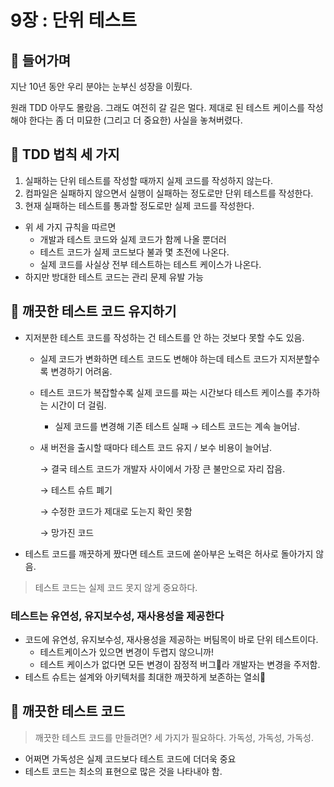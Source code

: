 # 9장 : 단위 테스트
## 📌 들어가며
지난 10년 동안 우리 분야는 눈부신 성장을 이뤘다.

원래 TDD 아무도 몰랐음. 그래도 여전히 갈 길은 멀다. 제대로 된 테스트 케이스를 작성해야 한다는 좀 더 미묘한 (그리고 더 중요한) 사실을 놓쳐버렸다.

## 📌 TDD 법칙 세 가지

1. 실패하는 단위 테스트를 작성할 때까지 실제 코드를 작성하지 않는다.
2. 컴파일은 실패하지 않으면서 실행이 실패하는 정도로만 단위 테스트를 작성한다.
3. 현재 실패하는 테스트를 통과할 정도로만 실제 코드를 작성한다.

- 위 세 가지 규칙을 따르면
    - 개발과 테스트 코드와 실제 코드가 함께 나올 뿐더러
    - 테스트 코드가 실제 코드보다 불과 몇 초전에 나온다.
    - 실제 코드를 사실상 전부 테스트하는 테스트 케이스가 나온다.
- 하지만 방대한 테스트 코드는 관리 문제 유발 가능

## 📌 깨끗한 테스트 코드 유지하기

- 지저분한 테스트 코드를 작성하는 건 테스트를 안 하는 것보다 못할 수도 있음.
    - 실제 코드가 변화하면 테스트 코드도 변해야 하는데 테스트 코드가 지저분할수록 변경하기 어려움.
    - 테스트 코드가 복잡할수록 실제 코드를 짜는 시간보다 테스트 케이스를 추가하는 시간이 더 걸림.
        - 실제 코드를 변경해 기존 테스트 실패 → 테스트 코드는 계속 늘어남.
    - 새 버전을 출시할 때마다 테스트 코드 유지 / 보수 비용이 늘어남.
        
        → 결국 테스트 코드가 개발자 사이에서 가장 큰 불만으로 자리 잡음.
        
        → 테스트 슈트 폐기 
        
        → 수정한 코드가 제대로 도는지 확인 못함
        
        → 망가진 코드
        
- 테스트 코드를 깨끗하게 짰다면 테스트 코드에 쏟아부은 노력은 허사로 돌아가지 않음.

> 테스트 코드는 실제 코드 못지 않게 중요하다.
### 테스트는 유연성, 유지보수성, 재사용성을 제공한다

- 코드에 유연성, 유지보수성, 재사용성을 제공하는 버팀목이 바로 단위 테스트이다.
    - 테스트케이스가 있으면 변경이 두렵지 않으니까!
    - 테스트 케이스가 없다면 모든 변경이 잠정적 버그🐝라 개발자는 변경을 주저함.
- 테스트 슈트는 설계와 아키텍처를 최대한 깨끗하게 보존하는 열쇠🔑

## 📌 깨끗한 테스트 코드
> 깨끗한 테스트 코드를 만들려면? 세 가지가 필요하다. 가독성, 가독성, 가독성.
- 어쩌면 가독성은 실제 코드보다 테스트 코드에 더더욱 중요
- 테스트 코드는 최소의 표현으로 많은 것을 나타내야 함.